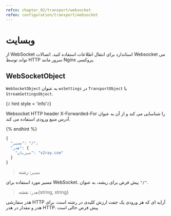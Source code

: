 ```yaml
---
refcn: chapter_02/transport/websocket
refen: configuration/transport/websocket
---
```

# وبسایت

از WebSocket استاندارد برای انتقال اطلاعات استفاده کنید. اتصالات Websocket می تواند توسط HTTP سرور مانند Nginx پروکسی.

## WebSocketObject

`WebSocketObject` به عنوان `wsSettings` در `TransportObject` یا `StreamSettingsObject`.

{٪ hint style = 'info'٪}

Websocket HTTP header X-Forwarded-For را شناسایی می کند و از آن به عنوان آدرس منبع ورودی استفاده می کند.

{% endhint %}

```javascript
{
  "مسیر": "/"،
  "هدر": {
    "میزبان": "v2ray.com"
  }
}
```

> `مسیر`: رشته

مسیر مورد استفاده برای WebSocket. پیش فرض برای ریشه، به عنوان `"/"`.

> `هدر`: نقشه{string, string}

هدر سفارشی HTTP آرایه ای که هر ورودی یک جفت ارزش کلیدی در رشته است، برای هدر و مقدار در هدر HTTP. پیش فرض خالی است